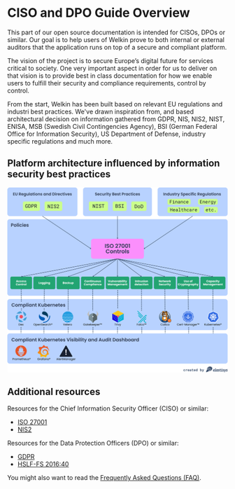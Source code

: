 # CISO and DPO Guide Overview

This part of our open source documentation is intended for CISOs, DPOs or similar.
Our goal is to help users of Welkin prove to both internal or external auditors that the application runs on top of a secure and compliant platform.

The vision of the project is to secure Europe’s digital future for services critical to society.
One very important aspect in order for us to deliver on that vision is to provide best in class documentation for how we enable users to fulfill their security and compliance requirements, control by control.

From the start, Welkin has been built based on relevant EU regulations and industri best practices.
We've drawn inspiration from, and based architectural decision on information gathered from GDPR, NIS, NIS2, NIST, ENISA, MSB (Swedish Civil Contingencies Agency), BSI (German Federal Office for Information Security), US Department of Defense, industry specific regulations and much more.

## Platform architecture influenced by information security best practices

![Platform components of Welkin and their information security best practices influences](../img/compliance.svg)

## Additional resources

Resources for the Chief Information Security Officer (CISO) or similar:

- [ISO 27001](./controls/iso-27001.md)
- [NIS2](./controls/nis2.md)

Resources for the Data Protection Officers (DPO) or similar:

- [GDPR](./controls/gdpr.md)
- [HSLF-FS 2016:40](./controls/hslf-fs-201640.md)

You might also want to read the [Frequently Asked Questions (FAQ)](faq.md).
